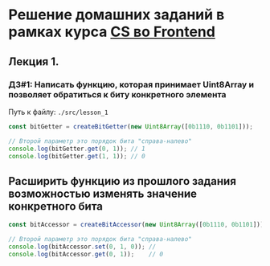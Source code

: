 # Решение домашних заданий в рамках курса [CS во Frontend](https://kobezzza.ru/)

## Лекция 1.
### ДЗ#1: Написать функцию, которая принимает Uint8Array и позволяет обратиться к биту конкретного элемента

Путь к файлу: `./src/lesson_1`

```js
const bitGetter = createBitGetter(new Uint8Array([0b1110, 0b1101]));

// Второй параметр это порядок бита "справа-налево"
console.log(bitGetter.get(0, 1)); // 1
console.log(bitGetter.get(1, 1)); // 0
```

## Расширить функцию из прошлого задания возможностью изменять значение конкретного бита

```js
const bitAccessor = createBitAccessor(new Uint8Array([0b1110, 0b1101]));

// Второй параметр это порядок бита "справа-налево"
console.log(bitAccessor.set(0, 1, 0)); // 
console.log(bitAccessor.get(0, 1));    // 0
```